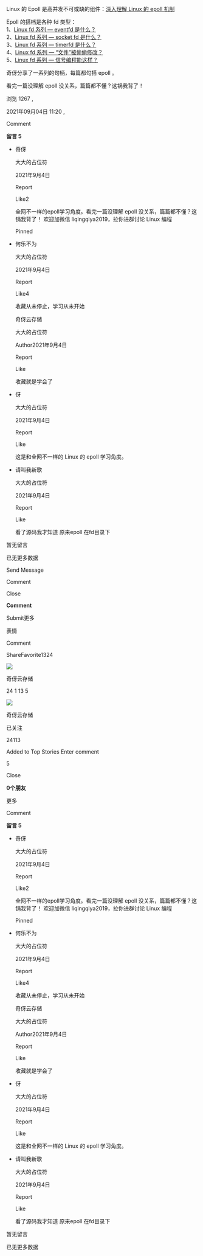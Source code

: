 Linux 的 Epoll 是高并发不可或缺的组件：[深入理解 Linux 的 epoll 机制](http://mp.weixin.qq.com/s?__biz=Mzg3NTU3OTgxOA==&mid=2247492165&idx=1&sn=b7556601db1d4118ea9188945cb891aa&chksm=cf3df280f84a7b96a6247a59218bc30ac2487d14905924a2e64568bfe21762157595316b909c&token=1501681079&lang=zh_CN&scene=21#wechat_redirect)

Epoll 的搭档是各种 fd 类型：\
1、[Linux fd 系列 — eventfd 是什么？](http://mp.weixin.qq.com/s?__biz=Mzg3NTU3OTgxOA==&mid=2247492348&idx=1&sn=bcf3d4cff86c17cbf8775244cbe85a1a&chksm=cf3df239f84a7b2f1ff42583d8d81ca06d86cc658fde5bfe55b52e9d622857b19df3b3e59b07&token=1501681079&lang=zh_CN&scene=21#wechat_redirect)\
2、[Linux fd 系列 — socket fd 是什么？](http://mp.weixin.qq.com/s?__biz=Mzg3NTU3OTgxOA==&mid=2247493133&idx=1&sn=91f58a7448deeb05c39e24bf30648bd9&chksm=cf3df6c8f84a7fde98cace5d4e4f23b1fb8f5a67d0e207d85ad755f7c3839e24f4382c73e83b&scene=21#wechat_redirect)\
3、[Linux fd 系列 — timerfd 是什么？](http://mp.weixin.qq.com/s?__biz=Mzg3NTU3OTgxOA==&mid=2247493549&idx=1&sn=8aef4d8825229316ab51e65e5218618a&chksm=cf3df768f84a7e7e56f4e040255569e18fafea470aef1c2768f0db58ec7414f313e2465afeb0&token=1501681079&lang=zh_CN&scene=21#wechat_redirect)\
4、[Linux fd 系列 — “文件”被偷偷修改？](http://mp.weixin.qq.com/s?__biz=Mzg3NTU3OTgxOA==&mid=2247493695&idx=1&sn=1dbb729c9d50afaf2e868a3be70ded93&chksm=cf3df8faf84a71ecc0b7ddab09fa2a4dac7db7acbad2fb8e1104de8f3ae41764b9f29c19e89e&token=1501681079&lang=zh_CN&scene=21#wechat_redirect)\
5、[Linux fd 系列 — 信号编程能这样？](http://mp.weixin.qq.com/s?__biz=Mzg3NTU3OTgxOA==&mid=2247493815&idx=1&sn=33f909c8d7969aabb5685a3f0a90d724&chksm=cf3df872f84a716431594660d7acba973b6846fc4efa05454e8bfb4bc7ef3b9ad2ed7389409e&token=1501681079&lang=zh_CN&scene=21#wechat_redirect)

奇伢分享了一系列的句柄，每篇都勾搭 epoll 。

看完一篇没理解 epoll 没关系，篇篇都不懂？这锅我背了！

浏览 1267 ,

2021年09月04日 11:20 ,

Comment

**留言 5**

- 奇伢

  大大的占位符

  2021年9月4日

  Report

  Like2

  全网不一样的epoll学习角度。看完一篇没理解 epoll 没关系，篇篇都不懂？这锅我背了！ 欢迎加微信 liqingqiya2019，拉你进群讨论 Linux 编程

  Pinned

- 何乐不为

  大大的占位符

  2021年9月4日

  Report

  Like4

  收藏从未停止，学习从未开始![[得意]](data:image/png;base64,iVBORw0KGgoAAAANSUhEUgAAAAEAAAABCAQAAAC1HAwCAAAAC0lEQVR42mNkYAAAAAYAAjCB0C8AAAAASUVORK5CYII=)

  奇伢云存储

  大大的占位符

  Author2021年9月4日

  Report

  Like

  收藏就是学会了![[奸笑]](data:image/png;base64,iVBORw0KGgoAAAANSUhEUgAAAAEAAAABCAQAAAC1HAwCAAAAC0lEQVR42mNkYAAAAAYAAjCB0C8AAAAASUVORK5CYII=)

- 伢

  大大的占位符

  2021年9月4日

  Report

  Like

  这是和全网不一样的 Linux 的 epoll 学习角度。

- 请叫我新歌

  大大的占位符

  2021年9月4日

  Report

  Like

  看了源码我才知道 原来epoll 在fd目录下 ![[悠闲]](data:image/png;base64,iVBORw0KGgoAAAANSUhEUgAAAAEAAAABCAQAAAC1HAwCAAAAC0lEQVR42mNkYAAAAAYAAjCB0C8AAAAASUVORK5CYII=)

暂无留言

已无更多数据

Send Message

Comment

Close

**Comment**

Submit更多

表情

Comment

ShareFavorite1324

![](http://mmbiz.qpic.cn/sz_mmbiz_png/Pe6fMET7W1sn1HSod7sy8vX2Hqicfos9njfWcj5GP7Ub5K35kOVgzwZia69byvdHu9B3UjtmZIRIssa0K4wby5eA/0?wx_fmt=png)

奇伢云存储

24 1 13 5

![](http://mmbiz.qpic.cn/sz_mmbiz_png/Pe6fMET7W1sn1HSod7sy8vX2Hqicfos9njfWcj5GP7Ub5K35kOVgzwZia69byvdHu9B3UjtmZIRIssa0K4wby5eA/300?wx_fmt=png&wxfrom=18)

奇伢云存储

已关注

24113

Added to Top Stories Enter comment

5

Close

**0个朋友**

更多

Comment

**留言 5**

- 奇伢

  大大的占位符

  2021年9月4日

  Report

  Like2

  全网不一样的epoll学习角度。看完一篇没理解 epoll 没关系，篇篇都不懂？这锅我背了！ 欢迎加微信 liqingqiya2019，拉你进群讨论 Linux 编程

  Pinned

- 何乐不为

  大大的占位符

  2021年9月4日

  Report

  Like4

  收藏从未停止，学习从未开始![[得意]](data:image/png;base64,iVBORw0KGgoAAAANSUhEUgAAAAEAAAABCAQAAAC1HAwCAAAAC0lEQVR42mNkYAAAAAYAAjCB0C8AAAAASUVORK5CYII=)

  奇伢云存储

  大大的占位符

  Author2021年9月4日

  Report

  Like

  收藏就是学会了![[奸笑]](data:image/png;base64,iVBORw0KGgoAAAANSUhEUgAAAAEAAAABCAQAAAC1HAwCAAAAC0lEQVR42mNkYAAAAAYAAjCB0C8AAAAASUVORK5CYII=)

- 伢

  大大的占位符

  2021年9月4日

  Report

  Like

  这是和全网不一样的 Linux 的 epoll 学习角度。

- 请叫我新歌

  大大的占位符

  2021年9月4日

  Report

  Like

  看了源码我才知道 原来epoll 在fd目录下 ![[悠闲]](data:image/png;base64,iVBORw0KGgoAAAANSUhEUgAAAAEAAAABCAQAAAC1HAwCAAAAC0lEQVR42mNkYAAAAAYAAjCB0C8AAAAASUVORK5CYII=)

暂无留言

已无更多数据
